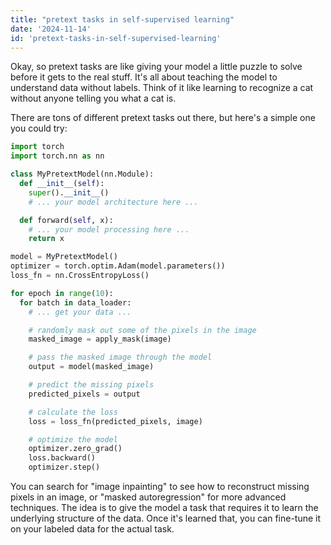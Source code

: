 ```yaml
---
title: "pretext tasks in self-supervised learning"
date: '2024-11-14'
id: 'pretext-tasks-in-self-supervised-learning'
---
```


Okay, so pretext tasks are like giving your model a little puzzle to solve before it gets to the real stuff.  It's all about teaching the model to understand data without labels.  Think of it like learning to recognize a cat without anyone telling you what a cat is. 

There are tons of different pretext tasks out there, but here's a simple one you could try: 

```python
import torch
import torch.nn as nn

class MyPretextModel(nn.Module):
  def __init__(self):
    super().__init__()
    # ... your model architecture here ...

  def forward(self, x):
    # ... your model processing here ...
    return x

model = MyPretextModel()
optimizer = torch.optim.Adam(model.parameters())
loss_fn = nn.CrossEntropyLoss()

for epoch in range(10):
  for batch in data_loader:
    # ... get your data ...

    # randomly mask out some of the pixels in the image
    masked_image = apply_mask(image) 

    # pass the masked image through the model
    output = model(masked_image)

    # predict the missing pixels
    predicted_pixels = output  

    # calculate the loss
    loss = loss_fn(predicted_pixels, image)

    # optimize the model
    optimizer.zero_grad()
    loss.backward()
    optimizer.step()
```

You can search for "image inpainting" to see how to reconstruct missing pixels in an image, or "masked autoregression" for more advanced techniques. The idea is to give the model a task that requires it to learn the underlying structure of the data. Once it's learned that, you can fine-tune it on your labeled data for the actual task.
